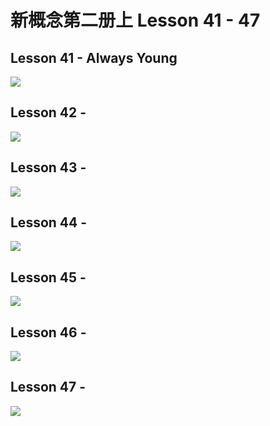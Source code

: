 # 新概念第二册上 Lesson 41 - 47

## Lesson 41 - Always Young

<img src="lesson/Lesson-41.png">

## Lesson 42 - 

<img src="lesson/Lesson-42.png">

## Lesson 43 - 

<img src="lesson/Lesson-43.png">

## Lesson 44 - 

<img src="lesson/Lesson-44.png">

## Lesson 45 - 

<img src="lesson/Lesson-45.png">

## Lesson 46 - 

<img src="lesson/Lesson-46.png">

## Lesson 47 - 

<img src="lesson/Lesson-47.png">